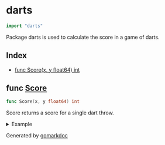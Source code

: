 <!-- Code generated by gomarkdoc. DO NOT EDIT -->

# darts

```go
import "darts"
```

Package darts is used to calculate the score in a game of darts.

## Index

- [func Score(x, y float64) int](<#func-score>)


## func [Score](<https://github.com/vpayno/exercism-workspace/blob/main/go/darts/darts.go#L9>)

```go
func Score(x, y float64) int
```

Score returns a score for a single dart throw.

<details><summary>Example</summary>
<p>

```go
{
	fmt.Printf("score for (%d, %d): %d\n", 12, 12, Score(12, 12))
	fmt.Printf("score for (%d, %d): %d\n", 0, 0, Score(0, 0))
	fmt.Printf("score for (%d, %d): %d\n", 2, 2, Score(2, 2))
	fmt.Printf("score for (%d, %d): %d\n", 7, 7, Score(7, 7))

}
```

#### Output

```
score for (12, 12): 0
score for (0, 0): 10
score for (2, 2): 5
score for (7, 7): 1
```

</p>
</details>



Generated by [gomarkdoc](<https://github.com/princjef/gomarkdoc>)
